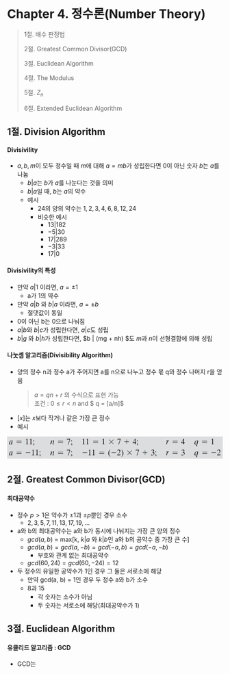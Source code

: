 #  Chapter 4. 정수론(Number Theory)

> 1절. 배수 판정법
> 
> 2절. Greatest Common Divisor(GCD)
>
> 3절. Euclidean Algorithm
>
> 4절. The Modulus
>
> 5절. $Z_n$
>
> 6절. Extended Euclidean Algorithm

## 1절. Division Algorithm
#### Divisivility
* $a, b, m$이 모두 정수일 때 $m$에 대해 $a = mb$가 성립한다면 0이 아닌 숫자 $b$는 $a$를 나눔
    * $b | a$는 $b$가 $a$를 나눈다는 것을 의미
    * $b | a$일 때, $b$는 $a$의 약수
    * 예시
        * $24$의 양의 약수는 $1, 2, 3, 4, 6, 8, 12, 24$
        * 비슷한 예시
            * $13|182$
            * $-5|30$
            * $17|289$
            * $-3|33$
            * $17|0$

#### Divisivility의 특성
* 만약 $a|1$ 이라면, $a = ±1$
    * a가 1의 약수
* 만약 $a|b$ 와 $b|a$ 이라면, $a = ±b$
    * 절댓값이 동일
* 0이 아닌 b는 0으로 나눠짐
* $a | b$와 $b | c$가 성립한다면, $a | c$도 성립
* $b | g$ 와 $b | h$가 성립한다면, $b | (mg + nh) $도 $m$과 $n$이 선형결합에 의해 성립

#### 나눗셈 알고리즘(Divisibility Algorithm)
* 양의 정수 n과 정수 a가 주어지면 a를 n으로 나누고 정수 몫 q와 정수 나머지 r을 얻음
    > $a = qn + r$ 의 수식으로 표현 가능   
    > 조건 : $0 ≤  r < n$  and  $ q = [a/n]$
* $[x]$는 $x$보다 작거나 같은 가장 큰 정수
* 예시

![DA](https://github.com/BangYunseo/TIL/blob/main/Security/InformationSecurity/Image/ch03/DA.PNG)

## 2절. Greatest Common Divisor(GCD)
#### 최대공약수
* 정수 $p > 1$은 약수가 $±1$과 $±p$뿐인 경우 소수
    * $2, 3, 5, 7, 11, 13, 17, 19, …$
* a와 b의 최대공약수는 a와 b가 동시에 나눠지는 가장 큰 양의 정수
    * $gcd(a, b)$ = max[k, $k|a$ 와 $k|b$인 a와 b의 공약수 중 가장 큰 수]
    * $gcd(a, b) = gcd(a, −b) = gcd(−a, b) = gcd(−a, −b)$
        * 부호와 관계 없는 최대공약수
    * $gcd(60, 24) = gcd(60, −24) = 12$
* 두 정수의 유일한 공약수가 1인 경우 그 둘은 서로소에 해당
    * 만약 gcd(a, b) = 1인 경우 두 정수 a와 b가 소수
    * 8과 15
        * 각 숫자는 소수가 아님
        * 두 숫자는 서로소에 해당(최대공약수가 1)

## 3절. Euclidean Algorithm
#### 유클리드 알고리즘 : GCD
* GCD는
